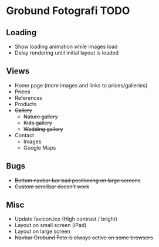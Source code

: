 # Grobund Fotografi TODO

## Loading

-   Show loading animation while images load
-   Delay rendering until initial layout is loaded

## Views

-   Home page (more images and links to prices/galleries)
-   ~~Prices~~
-   References
-   Products
-   ~~Gallery~~
    -   ~~Nature gallery~~
    -   ~~Kids gallery~~
    -   ~~Wedding gallery~~
-   Contact
    -   Images
    -   Google Maps

## Bugs

-   ~~Bottom navbar bar bad positioning on large screens~~
-   ~~Custom scrollbar doesn't work~~

## Misc

-   Update favicon.ico (High contrast / bright)
-   Layout on small screen (iPad)
-   Layout on large screen
-   ~~Navbar Grobund Foto is always active on some browsers~~
